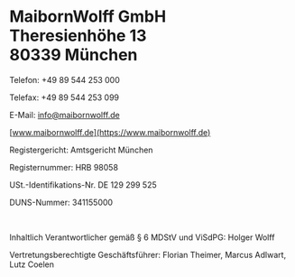 # MaibornWolff GmbH<br>Theresienhöhe 13<br>80339 München

Telefon: +49 89 544 253 000

Telefax: +49 89 544 253 099

E-Mail: info@maibornwolff.de

[www.maibornwolff.de](https://www.maibornwolff.de)

Registergericht: Amtsgericht München

Registernummer: HRB 98058

USt.-Identifikations-Nr. DE 129 299 525

DUNS-Nummer: 341155000

<br>

Inhaltlich Verantwortlicher gemäß § 6 MDStV und ViSdPG: Holger Wolff

Vertretungsberechtigte Geschäftsführer: Florian Theimer, Marcus Adlwart, Lutz Coelen
